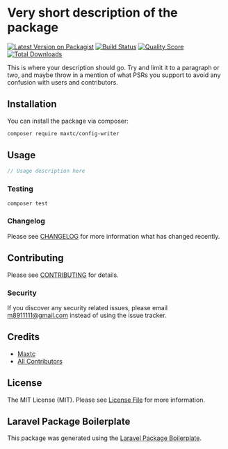 # Very short description of the package

[![Latest Version on Packagist](https://img.shields.io/packagist/v/maxtc/config-writer.svg?style=flat-square)](https://packagist.org/packages/maxtc/config-writer)
[![Build Status](https://img.shields.io/travis/maxtc/config-writer/master.svg?style=flat-square)](https://travis-ci.org/maxtc/config-writer)
[![Quality Score](https://img.shields.io/scrutinizer/g/maxtc/config-writer.svg?style=flat-square)](https://scrutinizer-ci.com/g/maxtc/config-writer)
[![Total Downloads](https://img.shields.io/packagist/dt/maxtc/config-writer.svg?style=flat-square)](https://packagist.org/packages/maxtc/config-writer)

This is where your description should go. Try and limit it to a paragraph or two, and maybe throw in a mention of what PSRs you support to avoid any confusion with users and contributors.

## Installation

You can install the package via composer:

```bash
composer require maxtc/config-writer
```

## Usage

``` php
// Usage description here
```

### Testing

``` bash
composer test
```

### Changelog

Please see [CHANGELOG](CHANGELOG.md) for more information what has changed recently.

## Contributing

Please see [CONTRIBUTING](CONTRIBUTING.md) for details.

### Security

If you discover any security related issues, please email m8911111@gmail.com instead of using the issue tracker.

## Credits

- [Maxtc](https://github.com/maxtc)
- [All Contributors](../../contributors)

## License

The MIT License (MIT). Please see [License File](LICENSE.md) for more information.

## Laravel Package Boilerplate

This package was generated using the [Laravel Package Boilerplate](https://laravelpackageboilerplate.com).